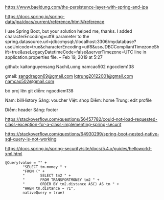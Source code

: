 https://www.baeldung.com/the-persistence-layer-with-spring-and-jpa

https://docs.spring.io/spring-data/jpa/docs/current/reference/html/#reference

I use Spring Boot, but your solution helped me, thanks. I added characterEncoding=utf8 parameter to the spring.datasource.url=jdbc:mysql://localhost:3306/mydatabase?useUnicode=true&characterEncoding=utf8&useJDBCCompliantTimezoneShift=true&useLegacyDatetimeCode=false&serverTimezone=UTC line in application.properties file. –
 Feb 19, 2019 at 5:27

 github:
 kaitonguyensang
 NachiLuong
 namcao502
 ngocdiem138

 gmail:
 sangdragon69@gmail.com
 lqtrung20122001@gmail.com
 namcao502@gmail.com

 bỏ proj lên git diễm: ngocdiem138

Nam: billHistory
Sáng: voucher
Việt: shop
Diễm: home
Trung: edit profile

Diễm: header
Sáng: footer

https://stackoverflow.com/questions/56457782/could-not-load-requested-class-exception-for-a-class-implementing-spring-securit

https://stackoverflow.com/questions/64930299/spring-boot-nested-native-sql-query-is-not-working

https://docs.spring.io/spring-security/site/docs/5.4.x/guides/helloworld-xml.html

    @Query(value = "" +
            "SELECT tm.money " +
            "FROM (" +
            "       SELECT tm2 " +
            "       FROM TRANSPORTMONEY tm2 " +
            "       ORDER BY tm2.distance ASC) AS tm " +
            "WHEN tm.distance = ?1",
            nativeQuery = true)